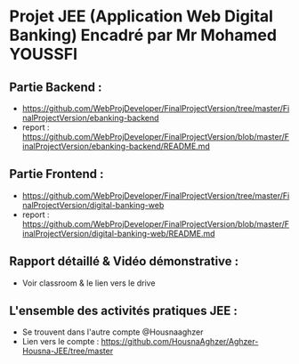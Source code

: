 # Projet JEE (Application Web Digital Banking) Encadré par Mr Mohamed YOUSSFI

## Partie Backend : 
- https://github.com/WebProjDeveloper/FinalProjectVersion/tree/master/FinalProjectVersion/ebanking-backend
- report : https://github.com/WebProjDeveloper/FinalProjectVersion/blob/master/FinalProjectVersion/ebanking-backend/README.md

## Partie Frontend :
- https://github.com/WebProjDeveloper/FinalProjectVersion/tree/master/FinalProjectVersion/digital-banking-web
- report : https://github.com/WebProjDeveloper/FinalProjectVersion/blob/master/FinalProjectVersion/digital-banking-web/README.md

## Rapport détaillé & Vidéo démonstrative :
- Voir classroom & le lien vers le drive

## L'ensemble des activités pratiques JEE :
- Se trouvent dans l'autre compte @Housnaaghzer
- Lien vers le compte : https://github.com/HousnaAghzer/Aghzer-Housna-JEE/tree/master

